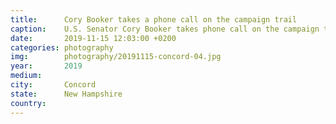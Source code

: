 ```yaml
---
title:  	Cory Booker takes a phone call on the campaign trail
caption:	U.S. Senator Cory Booker takes phone call on the campaign trail in New Hampshire
date:   	2019-11-15 12:03:00 +0200
categories: photography
img:		photography/20191115-concord-04.jpg
year:		2019
medium:
city:		Concord
state:		New Hampshire
country:
---
```

